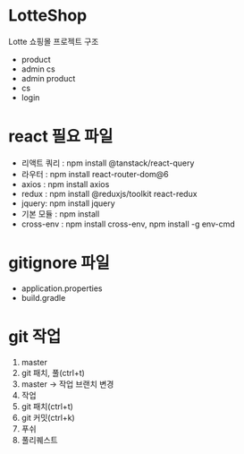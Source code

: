 # LotteShop
Lotte 쇼핑몰 프로젝트 구조
- product
- admin cs
- admin product
- cs
- login
  

# react 필요 파일
- 리액트 쿼리 : npm install @tanstack/react-query
- 라우터 : npm install react-router-dom@6
- axios : npm install axios
- redux : npm install @reduxjs/toolkit react-redux
- jquery: npm install jquery
- 기본 모듈 : npm install
- cross-env : npm install cross-env, npm install -g env-cmd

  
# gitignore 파일
- application.properties
- build.gradle


# git 작업
1. master
2. git 패치, 풀(ctrl+t)
3. master -> 작업 브랜치 변경
4. 작업
5. git 패치(ctrl+t)
6. git 커밋(ctrl+k)
7. 푸쉬
8. 풀리퀘스트
